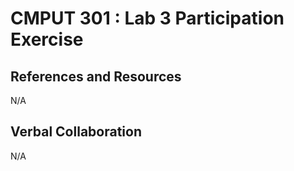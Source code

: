 # CMPUT 301 : Lab 3 Participation Exercise

## References and Resources

N/A

## Verbal Collaboration

N/A
